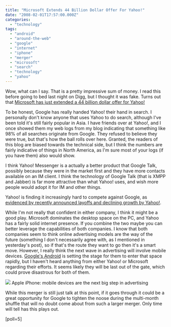 ```yaml
---
title: "Microsoft Extends 44 Billion Dollar Offer For Yahoo!"
date: "2008-02-01T17:57:00.000Z"
categories: 
  - "technology"
tags: 
  - "android"
  - "around-the-web"
  - "google"
  - "internet"
  - "iphone"
  - "merger"
  - "microsoft"
  - "search"
  - "technology"
  - "yahoo"
---
```


Wow, what can I say. That is a pretty impressive sum of money. I read this before going to bed last night on Digg, but I thought it was fake. Turns out that [Microsoft has just extended a 44 billion dollar offer for Yahoo!](http://afp.google.com/article/ALeqM5gjRrxB09qXXcl1SyWhYmBKXaPflg)

To be honest, Google has really handed Yahoo! their hand in search. I personally don't know anyone that uses Yahoo to do search, although I've been told it's still fairly popular in Asia. I have friends over at Yahoo!, and I once showed them my web logs from my blog indicating that something like 98% of all searches originate from Google. They refused to believe they were true, but that's how the ball rolls over here. Granted, the readers of this blog are biased towards the technical side, but I think the numbers are fairly indicative of things in North America, as I'm sure most of your logs (if you have them) also would show.

I think Yahoo! Messenger is a actually a better product that Google Talk, possibly because they were in the market first and they have more contacts available on an IM client. I think the technology of Google Talk (that is XMPP and Jabber) is far more attractive than what Yahoo! uses, and wish more people would adopt it for IM and other things.

Yahoo! is finding it increasingly hard to compete against Google, as [evidenced by recently announced layoffs and declining growth by Yahoo!](http://www.hollywoodreporter.com/hr/content_display/business/news/e3id7a38beb81e650f914fb2cfb08f8761b).

While I'm not really that confident in either company, I think it might be a good play. Microsoft dominates the desktop space on the PC, and Yahoo has a fairly solid internet presence. If you combine the two maybe you can better leverage the capabilities of both companies. I know that both companies seem to think online advertising models are the way of the future (something I don't necessarily agree with, as I mentioned in yesterday's post), so if that's the route they want to go then it's a smart move. However, I really think the next wave in advertising will involve mobile devices. [Google's Android](http://en.wikipedia.org/wiki/Android_(mobile_phone_platform)) is setting the stage for them to enter that space rapidly, but I haven't heard anything from either Yahoo! or Microsoft regarding their efforts. It seems likely they will be last out of the gate, which could prove disastrous for both of them.

![](images/iphonereview_001.PNG) Apple iPhone: mobile devices are the next big step in advertising

While this merger is still just talk at this point, if it goes through it could be a great opportunity for Google to tighten the noose during the multi-month shuffle that will no doubt come about from such a larger merger. Only time will tell has this plays out.

\[poll=5\]
